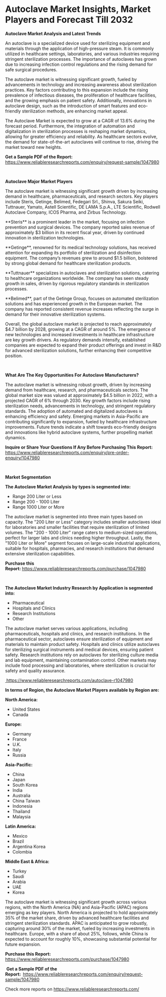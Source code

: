 <p><h1>Autoclave Market Insights, Market Players and Forecast Till 2032</h1></p><p><strong>Autoclave Market Analysis and Latest Trends</strong></p>
<p><p>An autoclave is a specialized device used for sterilizing equipment and materials through the application of high-pressure steam. It is commonly utilized in healthcare settings, laboratories, and various industries requiring stringent sterilization processes. The importance of autoclaves has grown due to increasing infection control regulations and the rising demand for safe surgical procedures.</p><p>The autoclave market is witnessing significant growth, fueled by advancements in technology and increasing awareness about sterilization practices. Key factors contributing to this expansion include the rising prevalence of infectious diseases, the proliferation of healthcare facilities, and the growing emphasis on patient safety. Additionally, innovations in autoclave design, such as the introduction of smart features and eco-friendly sterilization methods, are enhancing market appeal.</p><p>The Autoclave Market is expected to grow at a CAGR of 13.6% during the forecast period. Furthermore, the integration of automation and digitalization in sterilization processes is reshaping market dynamics, allowing for greater efficiency and reliability. As healthcare sectors evolve, the demand for state-of-the-art autoclaves will continue to rise, driving the market toward new heights.</p></p>
<p><strong>Get a Sample PDF of the Report:&nbsp;</strong> <a href="https://www.reliableresearchreports.com/enquiry/request-sample/1047980?utm_campaign=2203&utm_medium=2&utm_source=Github&utm_content=ia&utm_term=23022025&utm_id=autoclave">https://www.reliableresearchreports.com/enquiry/request-sample/1047980</a></p>
<p>&nbsp;</p>
<p><strong>Autoclave Major Market Players</strong></p>
<p><p>The autoclave market is witnessing significant growth driven by increasing demand in healthcare, pharmaceuticals, and research sectors. Key players include Steris, Getinge, Belimed, Fedegari Srl., Shinva, Sakura Seiki, Tuttnauer, Yamato, Astell Scientific, DE LAMA S.p.A., LTE Scientific, Rodwell Autoclave Company, ICOS Pharma, and Zirbus Technology.</p><p>**Steris** is a prominent leader in the market, focusing on infection prevention and surgical devices. The company reported sales revenue of approximately $3 billion in its recent fiscal year, driven by continued innovation in sterilization technologies.</p><p>**Getinge**, renowned for its medical technology solutions, has received attention for expanding its portfolio of sterilization and disinfection equipment. The company’s revenues grew to around $1.5 billion, bolstered by strong global demand for healthcare sterilization products.</p><p>**Tuttnauer** specializes in autoclaves and sterilization solutions, catering to healthcare organizations worldwide. The company has seen steady growth in sales, driven by rigorous regulatory standards in sterilization processes.</p><p>**Belimed**, part of the Getinge Group, focuses on automated sterilization solutions and has experienced growth in the European market. The company has reported consistent revenue increases reflecting the surge in demand for their innovative sterilization systems.</p><p>Overall, the global autoclave market is projected to reach approximately $4.7 billion by 2028, growing at a CAGR of around 5%. The emergence of new technologies and increased investments in healthcare infrastructure are key growth drivers. As regulatory demands intensify, established companies are expected to expand their product offerings and invest in R&D for advanced sterilization solutions, further enhancing their competitive position.</p></p>
<p>&nbsp;</p>
<p><strong>What Are The Key Opportunities For Autoclave Manufacturers?</strong></p>
<p><p>The autoclave market is witnessing robust growth, driven by increasing demand from healthcare, research, and pharmaceuticals sectors. The global market size was valued at approximately $4.5 billion in 2022, with a projected CAGR of 6% through 2030. Key growth factors include rising sterilization needs, advancements in technology, and stringent regulatory standards. The adoption of automated and digitalized autoclaves is enhancing efficiency and safety. Emerging markets in Asia-Pacific are contributing significantly to expansion, fueled by healthcare infrastructure improvements. Future trends indicate a shift towards eco-friendly designs and innovations like hybrid autoclave systems, further propelling market dynamics.</p></p>
<p><strong>Inquire or Share Your Questions If Any Before Purchasing This Report:</strong> <a href="https://www.reliableresearchreports.com/enquiry/pre-order-enquiry/1047980?utm_campaign=2203&utm_medium=2&utm_source=Github&utm_content=ia&utm_term=23022025&utm_id=autoclave">https://www.reliableresearchreports.com/enquiry/pre-order-enquiry/1047980</a></p>
<p>&nbsp;</p>
<p><strong>Market Segmentation</strong></p>
<p><strong>The Autoclave Market Analysis by types is segmented into:</strong></p>
<p><ul><li>Range 200 Liter or Less</li><li>Range 200 - 1000 Liter</li><li>Range 1000 Liter or More</li></ul></p>
<p><p>The autoclave market is segmented into three main types based on capacity. The "200 Liter or Less" category includes smaller autoclaves ideal for laboratories and smaller facilities that require sterilization of limited volumes. The "200 - 1000 Liter" range caters to medium-sized operations, perfect for larger labs and clinics needing higher throughput. Lastly, the "1000 Liter or More" segment focuses on large-scale industrial applications, suitable for hospitals, pharmacies, and research institutions that demand extensive sterilization capabilities.</p></p>
<p><strong>Purchase this Report:&nbsp;</strong><a href="https://www.reliableresearchreports.com/purchase/1047980?utm_campaign=2203&utm_medium=2&utm_source=Github&utm_content=ia&utm_term=23022025&utm_id=autoclave">https://www.reliableresearchreports.com/purchase/1047980</a></p>
<p>&nbsp;</p>
<p><strong>The Autoclave Market Industry Research by Application is segmented into:</strong></p>
<p><ul><li>Pharmaceutical</li><li>Hospitals and Clinics</li><li>Research Institutions</li><li>Other</li></ul></p>
<p><p>The autoclave market serves various applications, including pharmaceuticals, hospitals and clinics, and research institutions. In the pharmaceutical sector, autoclaves ensure sterilization of equipment and materials to maintain product safety. Hospitals and clinics utilize autoclaves for sterilizing surgical instruments and medical devices, ensuring patient safety. Research institutions rely on autoclaves for sterilizing culture media and lab equipment, maintaining contamination control. Other markets may include food processing and laboratories, where sterilization is crucial for safety and quality assurance.</p></p>
<p><a href="https://www.reliableresearchreports.com/autoclave-r1047980?utm_campaign=2203&utm_medium=2&utm_source=Github&utm_content=ia&utm_term=23022025&utm_id=autoclave">&nbsp;https://www.reliableresearchreports.com/autoclave-r1047980</a></p>
<p><strong>In terms of Region, the Autoclave Market Players available by Region are:</strong></p>
<p>
    <p> <strong> North America: </strong>
        <ul>
            <li>United States</li>
            <li>Canada</li>
        </ul>
        </p> 
    <p> <strong> Europe: </strong>
        <ul>
            <li>Germany</li>
            <li>France</li>
            <li>U.K.</li>
            <li>Italy</li>
            <li>Russia</li>
        </ul>
        </p> 
    <p> <strong> Asia-Pacific: </strong>
        <ul>
            <li>China</li>
            <li>Japan</li>
            <li>South Korea</li>
            <li>India</li>
            <li>Australia</li>
            <li>China Taiwan</li>
            <li>Indonesia</li>
            <li>Thailand</li>
            <li>Malaysia</li>
        </ul>
        </p> 
    <p> <strong> Latin America: </strong>
        <ul>
            <li>Mexico</li>
            <li>Brazil</li>
            <li>Argentina Korea</li>
            <li>Colombia</li>
        </ul>
        </p> 
    <p> <strong> Middle East & Africa: </strong>
        <ul>
            <li>Turkey</li>
            <li>Saudi</li>
            <li>Arabia</li>
            <li>UAE</li>
            <li>Korea</li>
        </ul>
    </p>
    </p>
<p><p>The autoclave market is witnessing significant growth across various regions, with the North America (NA) and Asia-Pacific (APAC) regions emerging as key players. North America is projected to hold approximately 35% of the market share, driven by advanced healthcare facilities and stringent sterilization standards. APAC is anticipated to grow robustly, capturing around 30% of the market, fueled by increasing investments in healthcare. Europe, with a share of about 25%, follows, while China is expected to account for roughly 10%, showcasing substantial potential for future expansion.</p></p>
<p><strong>Purchase this Report: </strong><a href="https://www.reliableresearchreports.com/purchase/1047980?utm_campaign=2203&utm_medium=2&utm_source=Github&utm_content=ia&utm_term=23022025&utm_id=autoclave">https://www.reliableresearchreports.com/purchase/1047980</a></p>
<p>&nbsp;<strong>Get a Sample PDF of the Report:&nbsp;&nbsp;</strong><a href="https://www.reliableresearchreports.com/enquiry/request-sample/1047980?utm_campaign=2203&utm_medium=2&utm_source=Github&utm_content=ia&utm_term=23022025&utm_id=autoclave">https://www.reliableresearchreports.com/enquiry/request-sample/1047980</a></p>
<p><strong></strong></p>
<p>Check more reports on <a href="https://www.reliableresearchreports.com/?utm_campaign=2203&utm_medium=2&utm_source=Github&utm_content=ia&utm_term=23022025&utm_id=autoclave">https://www.reliableresearchreports.com/</a></p>